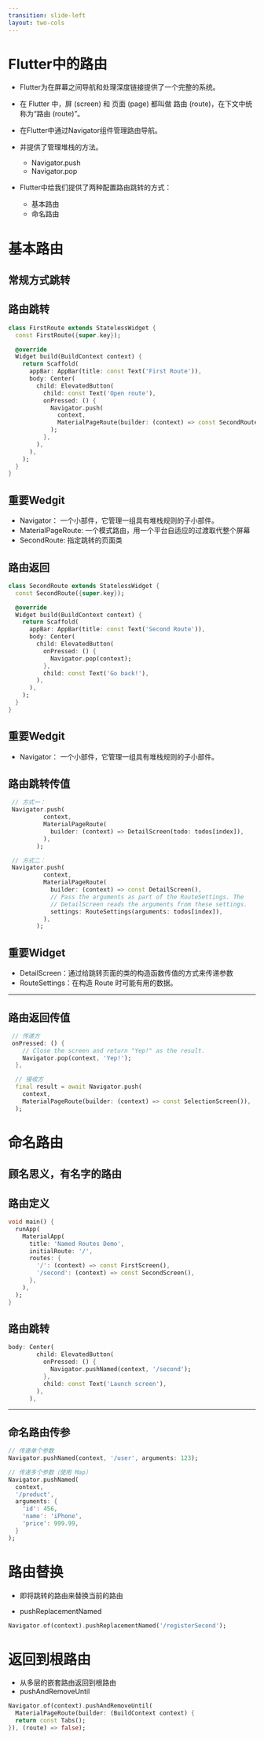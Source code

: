 ```yaml
---
transition: slide-left
layout: two-cols
---
```


# Flutter中的路由

- Flutter为在屏幕之间导航和处理深度链接提供了一个完整的系统。
- 在 Flutter 中，屏 (screen) 和 页面 (page) 都叫做 路由 (route)，在下文中统称为“路由 (route)”。
- 在Flutter中通过Navigator组件管理路由导航。
- 并提供了管理堆栈的方法。
    -  Navigator.push
    -  Navigator.pop

- Flutter中给我们提供了两种配置路由跳转的方式：
    -  基本路由 
    -  命名路由


# 基本路由

## 常规方式跳转


## 路由跳转

```dart {height:'120px'}
class FirstRoute extends StatelessWidget {
  const FirstRoute({super.key});

  @override
  Widget build(BuildContext context) {
    return Scaffold(
      appBar: AppBar(title: const Text('First Route')),
      body: Center(
        child: ElevatedButton(
          child: const Text('Open route'),
          onPressed: () {
            Navigator.push(
              context,
              MaterialPageRoute(builder: (context) => const SecondRoute()),
            );
          },
        ),
      ),
    );
  }
}

```


## 重要Wedgit


* Navigator： 一个小部件，它管理一组具有堆栈规则的子小部件。
* MaterialPageRoute: 一个模式路由，用一个平台自适应的过渡取代整个屏幕
* SecondRoute: 指定跳转的页面类



## 路由返回

```dart {height:'120px'}
class SecondRoute extends StatelessWidget {
  const SecondRoute({super.key});

  @override
  Widget build(BuildContext context) {
    return Scaffold(
      appBar: AppBar(title: const Text('Second Route')),
      body: Center(
        child: ElevatedButton(
          onPressed: () {
            Navigator.pop(context);
          },
          child: const Text('Go back!'),
        ),
      ),
    );
  }
}
```


## 重要Wedgit

<div class="flex justify-center ml-[20px] mt-[100px]">

* Navigator： 一个小部件，它管理一组具有堆栈规则的子小部件。

</div>



## 路由跳转传值

```dart {height:'100px'}
 // 方式一：
 Navigator.push(
          context,
          MaterialPageRoute(
            builder: (context) => DetailScreen(todo: todos[index]),
          ),
        );

 // 方式二：
 Navigator.push(
          context,
          MaterialPageRoute(
            builder: (context) => const DetailScreen(),
            // Pass the arguments as part of the RouteSettings. The
            // DetailScreen reads the arguments from these settings.
            settings: RouteSettings(arguments: todos[index]),
          ),
        );
```

## 重要Widget

<div class="flex justify-center ml-[20px] mt-[100px]">

* DetailScreen：通过给跳转页面的类的构造函数传值的方式来传递参数
* RouteSettings：在构造 Route 时可能有用的数据。

</div>

---

## 路由返回传值

```dart {height:'100px'}
 // 传递方
 onPressed: () {
    // Close the screen and return "Yep!" as the result.
    Navigator.pop(context, 'Yep!');
  },

  // 接收方
  final result = await Navigator.push(
    context,
    MaterialPageRoute(builder: (context) => const SelectionScreen()),
  );
```

# 命名路由

## 顾名思义，有名字的路由


## 路由定义

```dart
void main() {
  runApp(
    MaterialApp(
      title: 'Named Routes Demo',
      initialRoute: '/',
      routes: {
        '/': (context) => const FirstScreen(),
        '/second': (context) => const SecondScreen(),
      },
    ),
  );
}
```


## 路由跳转

```dart
body: Center(
        child: ElevatedButton(
          onPressed: () {
            Navigator.pushNamed(context, '/second');
          },
          child: const Text('Launch screen'),
        ),
      ),
```


---

## 命名路由传参

```dart
// 传递单个参数
Navigator.pushNamed(context, '/user', arguments: 123);

// 传递多个参数（使用 Map）
Navigator.pushNamed(
  context, 
  '/product', 
  arguments: {
    'id': 456,
    'name': 'iPhone',
    'price': 999.99,
  }
);
```

# 路由替换 

- 即将跳转的路由来替换当前的路由

- pushReplacementNamed

```dart
Navigator.of(context).pushReplacementNamed('/registerSecond');
```


# 返回到根路由 

- 从多层的嵌套路由返回到根路由
- pushAndRemoveUntil

```dart
Navigator.of(context).pushAndRemoveUntil(
  MaterialPageRoute(builder: (BuildContext context) {
  return const Tabs();
}), (route) => false);
```


